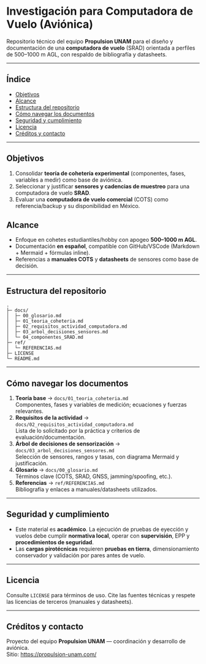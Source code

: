 # Investigación para Computadora de Vuelo (Aviónica)
Repositorio técnico del equipo **Propulsion UNAM** para el diseño y documentación de una **computadora de vuelo** (SRAD) orientada a perfiles de 500–1000 m AGL, con respaldo de bibliografía y datasheets.

---

## Índice
- [Objetivos](#objetivos)
- [Alcance](#alcance)
- [Estructura del repositorio](#estructura-del-repositorio)
- [Cómo navegar los documentos](#cómo-navegar-los-documentos)
- [Seguridad y cumplimiento](#seguridad-y-cumplimiento)
- [Licencia](#licencia)
- [Créditos y contacto](#créditos-y-contacto)

---

## Objetivos
1. Consolidar **teoría de cohetería experimental** (componentes, fases, variables a medir) como base de aviónica.  
2. Seleccionar y justificar **sensores y cadencias de muestreo** para una computadora de vuelo **SRAD**.  
3. Evaluar una **computadora de vuelo comercial** (COTS) como referencia/backup y su disponibilidad en México.  

## Alcance
- Enfoque en cohetes estudiantiles/hobby con apogeo **500–1000 m AGL**.  
- Documentación **en español**, compatible con GitHub/VSCode (Markdown + Mermaid + fórmulas inline).  
- Referencias a **manuales COTS** y **datasheets** de sensores como base de decisión.

---

## Estructura del repositorio
```
.
├─ docs/
│  ├─ 00_glosario.md
│  ├─ 01_teoria_coheteria.md
│  ├─ 02_requisitos_actividad_computadora.md
│  ├─ 03_arbol_decisiones_sensores.md
│  └─ 04_componentes_SRAD.md
├─ ref/
│  └─ REFERENCIAS.md
├─ LICENSE
└─ README.md
```

---

## Cómo navegar los documentos
1. **Teoría base** → `docs/01_teoria_coheteria.md`  
   Componentes, fases y variables de medición; ecuaciones y fuerzas relevantes.
2. **Requisitos de la actividad** → `docs/02_requisitos_actividad_computadora.md`  
   Lista de lo solicitado por la práctica y criterios de evaluación/documentación.
3. **Árbol de decisiones de sensorización** → `docs/03_arbol_decisiones_sensores.md`  
   Selección de sensores, rangos y tasas, con diagrama Mermaid y justificación.
4. **Glosario** → `docs/00_glosario.md`  
   Términos clave (COTS, SRAD, GNSS, jamming/spoofing, etc.).
5. **Referencias** → `ref/REFERENCIAS.md`  
   Bibliografía y enlaces a manuales/datasheets utilizados.
---

## Seguridad y cumplimiento
- Este material es **académico**. La ejecución de pruebas de eyección y vuelos debe cumplir **normativa local**, operar con **supervisión**, EPP y **procedimientos de seguridad**.  
- Las **cargas pirotécnicas** requieren **pruebas en tierra**, dimensionamiento conservador y validación por pares antes de vuelo.

---

## Licencia
Consulte `LICENSE` para términos de uso. Cite las fuentes técnicas y respete las licencias de terceros (manuales y datasheets).

---

## Créditos y contacto
Proyecto del equipo **Propulsion UNAM** — coordinación y desarrollo de aviónica.  
Sitio: https://propulsion-unam.com/

